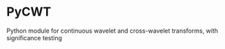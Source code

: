 PyCWT
=====

Python module for continuous wavelet and cross-wavelet transforms, with significance testing
